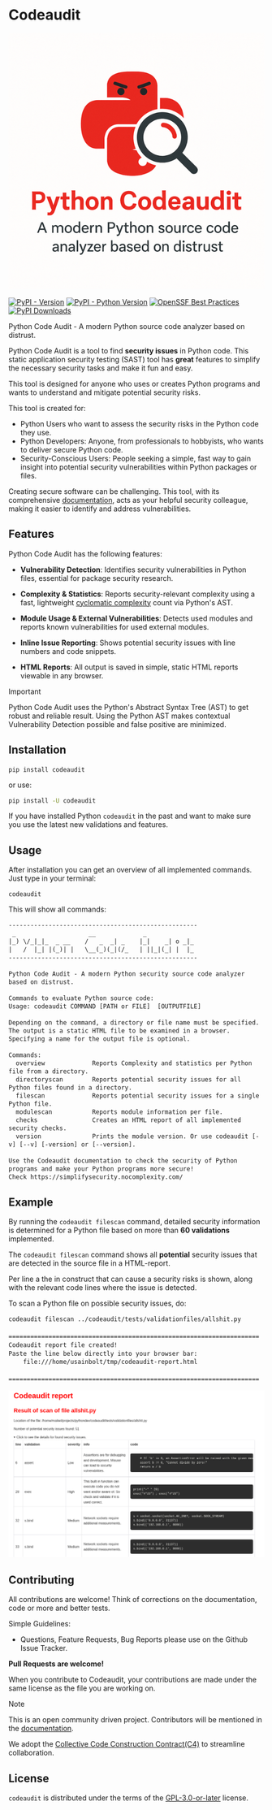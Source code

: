 # Codeaudit

![CodeauditLogo](https://github.com/nocomplexity/codeaudit/raw/main/docs/images/codeauditlogo.png)

[![PyPI - Version](https://img.shields.io/pypi/v/codeaudit.svg)](https://pypi.org/project/codeaudit)
[![PyPI - Python Version](https://img.shields.io/pypi/pyversions/codeaudit.svg)](https://pypi.org/project/codeaudit)
[![OpenSSF Best Practices](https://www.bestpractices.dev/projects/10970/badge)](https://www.bestpractices.dev/projects/10970)
[![PyPI Downloads](https://static.pepy.tech/badge/codeaudit)](https://pepy.tech/projects/codeaudit)

Python Code Audit - A modern Python source code analyzer based on distrust.

Python Code Audit is a tool to find **security issues** in Python code. This static application security testing (SAST) tool has **great** features to simplify the necessary security tasks and make it fun and easy. 

This tool is designed for anyone who uses or creates Python programs and wants to understand and mitigate potential security risks.

This tool is created for:
* Python Users who want to assess the security risks in the Python code they use.
* Python Developers: Anyone, from professionals to hobbyists, who wants to deliver secure Python code.
* Security-Conscious Users: People seeking a simple, fast way to gain insight into potential security vulnerabilities within Python packages or files.

Creating secure software can be challenging. This tool, with its comprehensive [documentation](https://nocomplexity.com/documents/codeaudit/intro.html), acts as your helpful security colleague, making it easier to identify and address vulnerabilities.

## Features

Python Code Audit has the following features:

* **Vulnerability Detection**: Identifies security vulnerabilities in Python files, essential for package security research.

* **Complexity & Statistics**: Reports security-relevant complexity using a fast, lightweight [cyclomatic complexity](https://en.wikipedia.org/wiki/Cyclomatic_complexity) count via Python's AST.

* **Module Usage & External Vulnerabilities**: Detects used modules and reports known vulnerabilities for used external modules.

* **Inline Issue Reporting**: Shows potential security issues with line numbers and code snippets.

* **HTML Reports**: All output is saved in simple, static HTML reports viewable in any browser.



> [!IMPORTANT]
> Python Code Audit uses the Python's Abstract Syntax Tree (AST) to get robust and reliable result. Using the Python AST makes contextual Vulnerability Detection possible and false positive are minimized.


## Installation

```console
pip install codeaudit
```

or use:

```bash
pip install -U codeaudit
```

If you have installed Python `codeaudit` in the past and want to make sure you use the latest new validations and features.

## Usage

After installation you can get an overview of all implemented commands. Just type in your terminal:

```text
codeaudit
```

This will show all commands:

```text
----------------------------------------------------
 _                    __             _             
|_) \/_|_|_  _ __    /   _  _| _    |_|    _| o _|_
|   /  |_| |(_)| |   \__(_)(_|(/_   | ||_|(_| |  |_
----------------------------------------------------

Python Code Audit - A modern Python security source code analyzer based on distrust.

Commands to evaluate Python source code:
Usage: codeaudit COMMAND [PATH or FILE]  [OUTPUTFILE] 

Depending on the command, a directory or file name must be specified. The output is a static HTML file to be examined in a browser. Specifying a name for the output file is optional.

Commands:
  overview             Reports Complexity and statistics per Python file from a directory.
  directoryscan        Reports potential security issues for all Python files found in a directory.
  filescan             Reports potential security issues for a single Python file.
  modulescan           Reports module information per file.
  checks               Creates an HTML report of all implemented security checks.
  version              Prints the module version. Or use codeaudit [-v] [--v] [-version] or [--version].

Use the Codeaudit documentation to check the security of Python programs and make your Python programs more secure!
Check https://simplifysecurity.nocomplexity.com/ 

```

## Example

By running the `codeaudit filescan` command, detailed security information is determined for a Python file based on more than **60 validations** implemented. 

The `codeaudit filescan` command shows all **potential** security issues that are detected in the source file in a HTML-report.

Per line a the in construct that can cause a security risks is shown, along with the relevant code lines where the issue is detected.

To scan a Python file on possible security issues, do:

```bash
codeaudit filescan ../codeaudit/tests/validationfiles/allshit.py 

=====================================================================
Codeaudit report file created!
Paste the line below directly into your browser bar:
	file:///home/usainbolt/tmp/codeaudit-report.html

=====================================================================

```

![Example view of filescan report](filescan.png)


## Contributing

All contributions are welcome! Think of corrections on the documentation, code or more and better tests.

Simple Guidelines:

* Questions, Feature Requests, Bug Reports please use on the Github Issue Tracker.

**Pull Requests are welcome!** 

When you contribute to Codeaudit, your contributions are made under the same license as the file you are working on. 


> [!NOTE]
> This is an open community driven project. Contributors will be mentioned in the [documentation](https://nocomplexity.com/documents/codeaudit/intro.html).

We adopt the [Collective Code Construction Contract(C4)](https://rfc.zeromq.org/spec/42/) to streamline collaboration.

## License


`codeaudit` is distributed under the terms of the [GPL-3.0-or-later](https://spdx.org/licenses/GPL-3.0-or-later.html) license.


